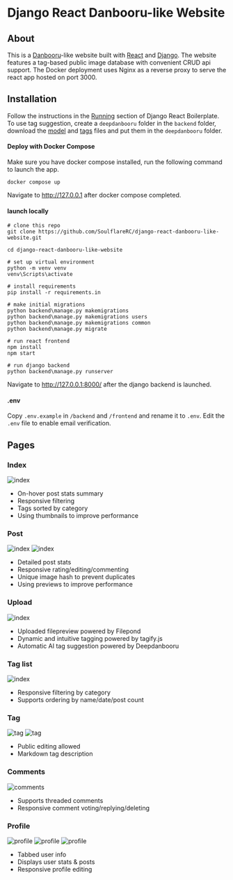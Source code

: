 # Django React Danbooru-like Website
## About 
This is a [Danbooru](https://danbooru.donmai.us/)-like website built with [React](https://react.dev/) and [Django](https://www.djangoproject.com/). The website features a tag-based public image database with convenient CRUD api support. The Docker deployment uses Nginx as a reverse proxy to serve the react app hosted on port 3000. 
## Installation
Follow the instructions in the [Running](https://github.com/vintasoftware/django-react-boilerplate#running) section of Django React Boilerplate. To use tag suggestion, create a `deepdanbooru` folder in the `backend` folder, download the [model](https://huggingface.co/chinoll/deepdanbooru/resolve/main/deepdanbooru.onnx) and [tags](https://huggingface.co/chinoll/deepdanbooru/resolve/main/tags.txt) files and put them in the `deepdanbooru` folder. 
#### Deploy with Docker Compose
Make sure you have docker compose installed, run the following command to launch the app.  
```
docker compose up
```
Navigate to http://127.0.0.1 after docker compose completed. 
#### launch locally
```
# clone this repo 
git clone https://github.com/SoulflareRC/django-react-danbooru-like-website.git

cd django-react-danbooru-like-website

# set up virtual environment
python -m venv venv
venv\Scripts\activate

# install requirements
pip install -r requirements.in

# make initial migrations
python backend\manage.py makemigrations
python backend\manage.py makemigrations users
python backend\manage.py makemigrations common
python backend\manage.py migrate

# run react frontend
npm install
npm start

# run django backend
python backend\manage.py runserver

```
Navigate to http://127.0.0.1:8000/ after the django backend is launched. 
#### .env
Copy `.env.example` in `/backend` and `/frontend` and rename it to `.env`. Edit the `.env` file to enable email verification.  
## Pages
### Index 
![index](/Demo/posts.png)
- On-hover post stats summary
- Responsive filtering
- Tags sorted by category
- Using thumbnails to improve performance
### Post
![index](/Demo/post.png)
![index](/Demo/post_editing.png)
- Detailed post stats
- Responsive rating/editing/commenting
- Unique image hash to prevent duplicates
- Using previews to improve performance
### Upload
![index](/Demo/postcreate.png)
- Uploaded filepreview powered by Filepond 
- Dynamic and intuitive tagging powered by tagify.js
- Automatic AI tag suggestion powered by Deepdanbooru
### Tag list 
![index](/Demo/tags.png)
- Responsive filtering by category
- Supports ordering by name/date/post count
### Tag 
![tag](/Demo/tag.png)
![tag](/Demo/tag_editing.png)
- Public editing allowed
- Markdown tag description
### Comments 
![comments](/Demo/comments.png)
- Supports threaded comments
- Responsive comment voting/replying/deleting
### Profile
![profile](/Demo/profile_post.png)
![profile](/Demo/profile_stats.png)
![profile](/Demo/profile_editing.png)
- Tabbed user info
- Displays user stats & posts
- Responsive profile editing

